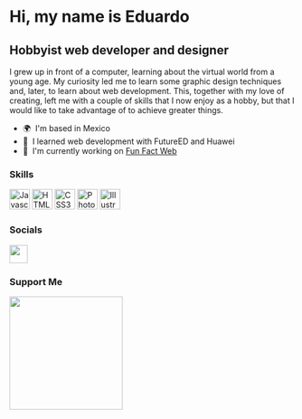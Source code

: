 Hi, my name is Eduardo
==================================

Hobbyist web developer and designer
-----------------------------------

I grew up in front of a computer, learning about the virtual world from a young age. My curiosity led me to learn some graphic design techniques and, later, to learn about web development. This, together with my love of creating, left me with a couple of skills that I now enjoy as a hobby, but that I would like to take advantage of to achieve greater things.

*   🌍  I'm based in Mexico
*   🌱  I learned web development with FutureED and Huawei
*   🚀  I'm currently working on [Fun Fact Web](https://edward5126.github.io/FunFactWeb_STEAM_Torch/HTML/)

### Skills
<p align="left">
<a href="https://developer.mozilla.org/en-US/docs/Web/JavaScript" target="_blank" rel="noreferrer"><img src="https://raw.githubusercontent.com/danielcranney/readme-generator/main/public/icons/skills/javascript-colored.svg" width="36" height="36" alt="Javascript" /></a>
<a href="https://developer.mozilla.org/en-US/docs/Glossary/HTML5" target="_blank" rel="noreferrer"><img src="https://raw.githubusercontent.com/danielcranney/readme-generator/main/public/icons/skills/html5-colored.svg" width="36" height="36" alt="HTML5" /></a>
<a href="https://www.w3.org/TR/CSS/#css" target="_blank" rel="noreferrer"><img src="https://raw.githubusercontent.com/danielcranney/readme-generator/main/public/icons/skills/css3-colored.svg" width="36" height="36" alt="CSS3" /></a>
<a href="https://www.adobe.com/uk/products/photoshop.html" target="_blank" rel="noreferrer"><img src="https://raw.githubusercontent.com/danielcranney/readme-generator/main/public/icons/skills/photoshop-colored-dark.svg" width="36" height="36" alt="Photoshop" /></a>
<a href="https://adobe.com/uk/products/illustrator.html" target="_blank" rel="noreferrer"><img src="https://raw.githubusercontent.com/danielcranney/readme-generator/main/public/icons/skills/illustrator-colored-dark.svg" width="36" height="36" alt="Illustrator" /></a>
</p>
                    
### Socials
<p align="left">
                          
<a href="https://www.github.com/Edward5126" target="_blank" rel="noreferrer"><img src="https://raw.githubusercontent.com/danielcranney/readme-generator/main/public/icons/socials/github-dark.svg" width="32" height="32" /></a></p>
### Support Me
<a href="https://www.buymeacoffee.com/EnnovaDesign"><img src="https://cdn.buymeacoffee.com/buttons/v2/default-yellow.png" width="200" /></a>
